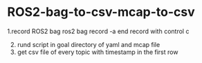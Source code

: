 # ROS2-bag-to-csv-mcap-to-csv

1.record ROS2 bag
  ros2 bag record -a
end record with control c

2. rund script in goal directory of yaml and mcap file
3. get csv file of every topic with timestamp in the first row
